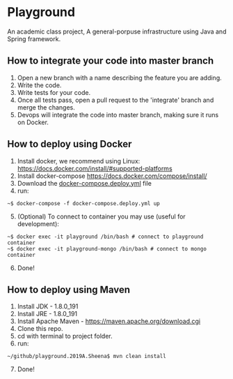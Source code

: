 # Playground
An academic class project, A general-porpuse infrastructure using Java and Spring framework.

## How to integrate your code into master branch
1. Open a new branch with a name describing the feature you are adding.
2. Write the code.
3. Write tests for your code.
4. Once all tests pass, open a pull request to the 'integrate' branch and merge the changes.
5. Devops will integrate the code into master branch, making sure it runs on Docker.



## How to deploy using Docker
1. Install docker, we recommend using Linux: https://docs.docker.com/install/#supported-platforms
2. Install docker-compose https://docs.docker.com/compose/install/
3. Download the [docker-compose.deploy.yml](https://github.com/amitlevy21/playground.2019A.Sheena/blob/docker_deployment/docker-compose.deploy.yml) file
4. run:
```shell
~$ docker-compose -f docker-compose.deploy.yml up
```
5. (Optional) To connect to container you may use (useful for development):
```shell
~$ docker exec -it playground /bin/bash # connect to playground container
~$ docker exec -it playground-mongo /bin/bash # connect to mongo container
```
6. Done!

## How to deploy using Maven
1. Install JDK - 1.8.0_191
2. Install JRE - 1.8.0_191
3. Install Apache Maven - https://maven.apache.org/download.cgi
4. Clone this repo.
5. cd with terminal to project folder.
6. run:
```shell
~/github/playground.2019A.Sheena$ mvn clean install
```
7. Done!
